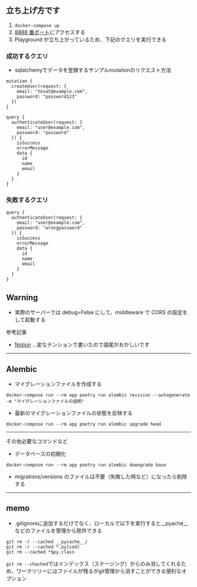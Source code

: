 ## 立ち上げ方です

1. `docker-compose up`
2. [8888 番ポート](http://localhost:8888/graphql)にアクセスする
3. Playground が立ち上がっているため、下記のクエリを実行できる

### 成功するクエリ

- sqlalchemyでデータを登録するサンプルmutationのリクエスト方法
```
mutation {
  createUser(request: {
    email: "tesat@example.com",
    password: "password123"
  })
}
```

```
query {
  authenticateUser(request: {
    email: "user@example.com",
    password: "password"
  }) {
    isSuccess
    errorMessage
    data {
      id
      name
      email
    }
  }
}
```

### 失敗するクエリ

```
query {
  authenticateUser(request: {
    email: "user@example.com",
    password: "wrongpassword"
  }) {
    isSuccess
    errorMessage
    data {
      id
      name
      email
    }
  }
}
```

## Warning

- 実際のサーバーでは debug=False にして、middleware で CORS の設定をして起動する

参考記事

- [Notion](https://pinto-waltz-911.notion.site/Ariadne-122f3d9811d94bfd832c1e6dc88acc01#15c290b6126c4bfab0af9ce7db6ebb3c) ...変なテンションで書いたので語尾がおかしいです

---

## Alembic

- マイグレーションファイルを作成する

```
docker-compose run --rm app poetry run alembic revision --autogenerate -m "マイグレーションファイルの説明"
```

- 最新のマイグレーションファイルの状態を反映する

```
docker-compose run --rm app poetry run alembic upgrade head
```

---

その他必要なコマンドなど

- データベースの初期化

```
docker-compose run --rm app poetry run alembic downgrade base
```

- migrations/versions のファイルは不要（失敗した時など）になったら削除する

---
## memo
- .gitignoreに追加するだけでなく、ローカルで以下を実行すると__pyache__などのファイルを管理から除外できる
```
git rm -r --cached __pycache__/
git rm -r --cached *.py[cod]
git rm --cached *$py.class
```

`git rm --chached`ではインデックス（ステージング）からのみ消してくれるため、ワークツリーにはファイルが残るがgit管理から消すことができる便利なオプション
